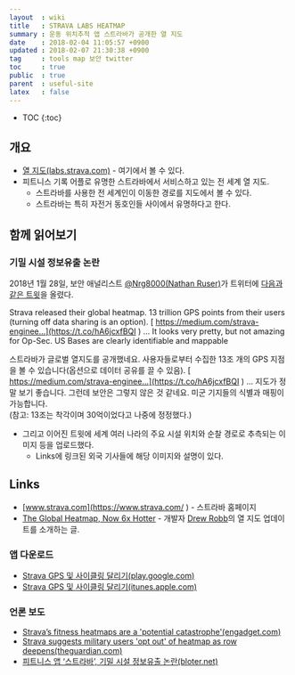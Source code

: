 ```yaml
---
layout  : wiki
title   : STRAVA LABS HEATMAP
summary : 운동 위치추적 앱 스트라바가 공개한 열 지도
date    : 2018-02-04 11:05:57 +0900
updated : 2018-02-07 21:30:38 +0900
tag     : tools map 보안 twitter
toc     : true
public  : true
parent  : useful-site
latex   : false
---
```

* TOC
{:toc}


## 개요

* [열 지도(labs.strava.com)](https://labs.strava.com/heatmap/ ) - 여기에서 볼 수 있다.
* 피트니스 기록 어플로 유명한 스트라바에서 서비스하고 있는 전 세계 열 지도.
    * 스트라바를 사용한 전 세계인이 이동한 경로를 지도에서 볼 수 있다.
    * 스트라바는 특히 자전거 동호인들 사이에서 유명하다고 한다.

## 함께 읽어보기

### 기밀 시설 정보유출 논란

2018년 1월 28일, 보안 애널리스트 [@Nrg8000(Nathan Ruser)](https://twitter.com/Nrg8000 )가 트위터에 [다음과 같은 트윗](https://twitter.com/Nrg8000/status/957318498102865920 )을 올렸다.

>
Strava released their global heatmap.
13 trillion GPS points from their users (turning off data sharing is an option). [ https://medium.com/strava-enginee...](https://t.co/hA6jcxfBQI ) ...
It looks very pretty, but not amazing for Op-Sec. US Bases are clearly identifiable and mappable

>
스트라바가 글로벌 열지도를 공개했네요.
사용자들로부터 수집한 13조 개의 GPS 지점을 볼 수 있습니다(옵션으로 데이터 공유를 끌 수 있음). [ https://medium.com/strava-enginee...](https://t.co/hA6jcxfBQI ) ...
지도가 정말 보기 좋습니다. 그런데 보안은 그렇지 않은 것 같네요. 미군 기지들의 식별과 매핑이 가능합니다.  
(참고: 13조는 착각이며 30억이었다고 나중에 정정했다.)

* 그리고 이어진 트윗에 세계 여러 나라의 주요 시설 위치와 순찰 경로로 추측되는 이미지 등을 업로드했다.
    * Links에 링크된 외국 기사들에 해당 이미지와 설명이 있다.

## Links

* [www.strava.com](https://www.strava.com/ ) - 스트라바 홈페이지
* [The Global Heatmap, Now 6x Hotter](https://medium.com/strava-engineering/the-global-heatmap-now-6x-hotter-23fc01d301de?_branch_match_id=488518760720980116 ) - 개발자 [Drew Robb](https://medium.com/@drewrobb?source=post_header_lockup)의 열 지도 업데이트를 소개하는 글.

### 앱 다운로드

* [Strava GPS 및 사이클링 달리기(play.google.com)](https://play.google.com/store/apps/details?id=com.strava)
* [Strava GPS 및 사이클링 달리기(itunes.apple.com)](https://itunes.apple.com/kr/app/strava-running-and-cycling-gps/id426826309 )

### 언론 보도

* [Strava’s fitness heatmaps are a 'potential catastrophe'(engadget.com)](https://www.engadget.com/2018/02/02/strava-s-fitness-heatmaps-are-a-potential-catastrophe/)
* [Strava suggests military users 'opt out' of heatmap as row deepens(theguardian.com)](https://www.theguardian.com/technology/2018/jan/29/strava-secret-army-base-locations-heatmap-public-users-military-ban )
* [피트니스 앱 ‘스트라바’, 기밀 시설 정보유출 논란(bloter.net)](https://www.bloter.net/archives/301323 )

